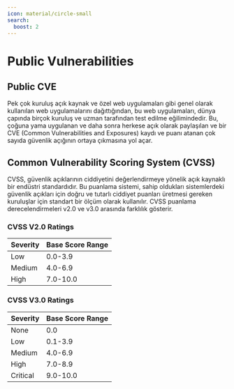 ```yaml
---
icon: material/circle-small
search:
  boost: 2
---
```


# Public Vulnerabilities

## Public CVE

Pek çok kuruluş açık kaynak ve özel web uygulamaları gibi genel olarak kullanılan web uygulamalarını dağıttığından, bu web uygulamaları, dünya çapında birçok kuruluş ve uzman tarafından test edilme eğilimindedir. Bu, çoğuna yama uygulanan ve daha sonra herkese açık olarak paylaşılan ve bir CVE (Common Vulnerabilities and Exposures) kaydı ve puanı atanan çok sayıda güvenlik açığının ortaya çıkmasına yol açar.

## Common Vulnerability Scoring System (CVSS)

CVSS, güvenlik açıklarının ciddiyetini değerlendirmeye yönelik açık kaynaklı bir endüstri standardıdır. Bu puanlama sistemi, sahip oldukları sistemlerdeki güvenlik açıkları için doğru ve tutarlı ciddiyet puanları üretmesi gereken kuruluşlar için standart bir ölçüm olarak kullanılır. CVSS puanlama derecelendirmeleri v2.0 ve v3.0 arasında farklılık gösterir.

### CVSS V2.0 Ratings

| Severity | Base Score Range |
|:---|:---|
| Low | 0.0-3.9 |
| Medium | 4.0-6.9 |
| High | 7.0-10.0 |

### CVSS V3.0 Ratings

| Severity | Base Score Range |
|:---|:---|
| None | 0.0 |
| Low | 0.1-3.9 |
| Medium | 4.0-6.9 |
| High | 7.0-8.9 |
| Critical | 9.0-10.0 |
